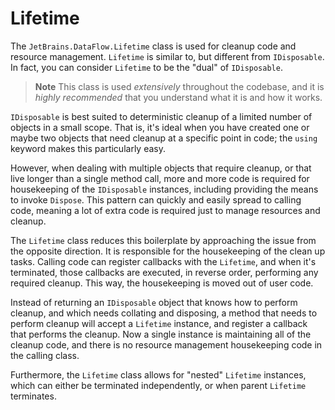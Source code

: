 ---
---

# Lifetime

The `JetBrains.DataFlow.Lifetime` class is used for cleanup code and resource management. `Lifetime` is similar to, but different from `IDisposable`. In fact, you can consider `Lifetime` to be the "dual" of `IDisposable`.

> **Note** This class is used *extensively* throughout the codebase, and it is *highly recommended* that you understand what it is and how it works.

`IDisposable` is best suited to deterministic cleanup of a limited number of objects in a small scope. That is, it's ideal when you have created one or maybe two objects that need cleanup at a specific point in code; the `using` keyword makes this particularly easy.

However, when dealing with multiple objects that require cleanup, or that live longer than a single method call, more and more code is required for housekeeping of the `IDisposable` instances, including providing the means to invoke `Dispose`. This pattern can quickly and easily spread to calling code, meaning a lot of extra code is required just to manage resources and cleanup.

The `Lifetime` class reduces this boilerplate by approaching the issue from the opposite direction. It is responsible for the housekeeping of the clean up tasks. Calling code can register callbacks with the `Lifetime`, and when it's terminated, those callbacks are executed, in reverse order, performing any required cleanup. This way, the housekeeping is moved out of user code.

Instead of returning an `IDisposable` object that knows how to perform cleanup, and which needs collating and disposing, a method that needs to perform cleanup will accept a `Lifetime` instance, and register a callback that performs the cleanup. Now a single instance is maintaining all of the cleanup code, and there is no resource management housekeeping code in the calling class.

Furthermore, the `Lifetime` class allows for "nested" `Lifetime` instances, which can either be terminated independently, or when parent `Lifetime` terminates.


